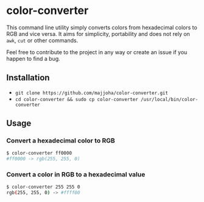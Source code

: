 # color-converter

This command line utility simply converts colors from hexadecimal colors to RGB
and vice versa. It aims for simplicity, portability and does not rely on
``awk``, ``cut`` or other commands.

Feel free to contribute to the project in any way or create an issue if you
happen to find a bug.

## Installation
- ``git clone https://github.com/majjoha/color-converter.git``
- ``cd color-converter && sudo cp color-converter /usr/local/bin/color-converter``

## Usage
### Convert a hexadecimal color to RGB
```bash
$ color-converter ff0000
#ff0000 -> rgb(255, 255, 0)
```

### Convert a color in RGB to a hexadecimal value
```bash
$ color-converter 255 255 0
rgb(255, 255, 0) -> #ffff00
```
